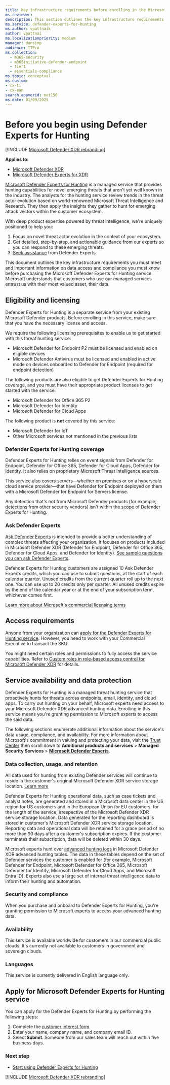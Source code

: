 ```yaml
---
title: Key infrastructure requirements before enrolling in the Microsoft Defender Experts for Hunting service
ms.reviewer:
description: This section outlines the key infrastructure requirements you must meet and important information on data access and compliance.
ms.service: defender-experts-for-hunting
ms.author: vpattnaik
author: vpattnai
ms.localizationpriority: medium
manager: dansimp
audience: ITPro
ms.collection:
  - m365-security
  - m365initiative-defender-endpoint
  - tier1
  - essentials-compliance
ms.topic: conceptual
ms.custom: 
- cx-ti
- cx-ean
search.appverid: met150
ms.date: 01/09/2025
---
```


# Before you begin using Defender Experts for Hunting

[!INCLUDE [Microsoft Defender XDR rebranding](../includes/microsoft-defender.md)]

**Applies to:**

- [Microsoft Defender XDR](microsoft-365-defender.md)
- [Microsoft Defender Experts for XDR](dex-xdr-overview.md)

[Microsoft Defender Experts for Hunting](defender-experts-for-hunting.md) is a managed service that provides hunting capabilities for novel emerging threats that aren't yet well known in the industry. The analysts for the hunting service review trends in the threat actor evolution based on world-renowned Microsoft Threat Intelligence and Research. They then apply the insights they gather to hunt for emerging attack vectors within the customer ecosystem.

With deep product expertise powered by threat intelligence, we're uniquely positioned to help you:

1. Focus on novel threat actor evolution in the context of your ecosystem.
1. Get detailed, step-by-step, and actionable guidance from our experts so you can respond to these emerging threats.
1. [Seek assistance](#ask-defender-experts) from Defender Experts.

This document outlines the key infrastructure requirements you must meet and important information on data access and compliance you must know before purchasing the Microsoft Defender Experts for Hunting service. Microsoft understands that customers who use our managed services entrust us with their most valued asset, their data.

## Eligibility and licensing

Defender Experts for Hunting is a separate service from your existing Microsoft Defender products. Before enrolling in this service, make sure that you have the necessary license and access.

We require the following licensing prerequisites to enable us to get started with this threat hunting service:

- Microsoft Defender for Endpoint P2 must be licensed and enabled on eligible devices
- Microsoft Defender Antivirus must be licensed and enabled in active mode on devices onboarded to Defender for Endpoint (required for endpoint detection)

The following products are also eligible to get Defender Experts for Hunting coverage, and you must have their appropriate product licenses to get started with the service:

- Microsoft Defender for Office 365 P2
- Microsoft Defender for Identity
- Microsoft Defender for Cloud Apps

The following product is **not** covered by this service:

- Microsoft Defender for IoT
- Other Microsoft services not mentioned in the previous lists

### Defender Experts for Hunting coverage

Defender Experts for Hunting relies on event signals from Defender for Endpoint, Defender for Office 365, Defender for Cloud Apps, Defender for Identity. It also relies on proprietary Microsoft Threat Intelligence sources.

This service also covers servers—whether on premises or on a hyperscale cloud service provider—that have Defender for Endpoint deployed on them with a Microsoft Defender for Endpoint for Servers license.

Any detection that's not from Microsoft Defender products (for example, detections from other security vendors) isn't within the scope of Defender Experts for Hunting.

### Ask Defender Experts

[Ask Defender Experts](experts-on-demand.md) is intended to provide a better understanding of complex threats affecting your organization. It focuses on products included in Microsoft Defender XDR (Defender for Endpoint, Defender for Office 365, Defender for Cloud Apps, and Defender for Identity). [See sample questions you can ask Defender Experts](experts-on-demand.md#sample-questions-you-can-ask-from-defender-experts).

Defender Experts for Hunting customers are assigned 10 Ask Defender Experts credits, which you can use to submit questions, at the start of each calendar quarter. Unused credits from the current quarter roll up to the next one. You can use up to 20 credits only per quarter. All unused credits expire by the end of the calendar year or at the end of your subscription term, whichever comes first. 

[Learn more about Microsoft's commercial licensing terms](https://www.microsoft.com/licensing/terms/productoffering/Microsoft365/MCA)

## Access requirements

Anyone from your organization can [apply for the Defender Experts for Hunting service](#apply-for-microsoft-defender-experts-for-hunting-service). However, you need to work with your Commercial Executive to transact the SKU. 

You might need certain roles and permissions to fully access the service capabilities. Refer to [Custom roles in role-based access control for Microsoft Defender XDR](custom-roles.md) for details.

## Service availability and data protection

Defender Experts for Hunting is a managed threat hunting service that proactively hunts for threats across endpoints, email, identity, and cloud apps. To carry out hunting on your behalf, Microsoft experts need access to your Microsoft Defender XDR advanced hunting data. Enrolling in this service means you're granting permission to Microsoft experts to access the said data.

The following sections enumerate additional information about the service's data usage, compliance, and availability. For more information about Microsoft's commitment in valuing and protecting your data, visit the [Trust Center](https://www.microsoft.com/trust-center/product-overview) then scroll down to **Additional products and services** > **Managed Security Services** > [**Microsoft Defender Experts**](https://aka.ms/trustcenter-defenderexperts).

### Data collection, usage, and retention

All data used for hunting from existing Defender services will continue to reside in the customer's original Microsoft Defender XDR service storage location. [Learn more](/microsoft-365/enterprise/o365-data-locations)

Defender Experts for Hunting operational data, such as case tickets and analyst notes, are generated and stored in a Microsoft data center in the US region for US customers and in the European Union for EU customers, for the length of the service, irrespective of the Microsoft Defender XDR service storage location. Data generated for the reporting dashboard is stored in customer's Microsoft Defender XDR service storage location. Reporting data and operational data will be retained for a grace period of no more than 90 days after a customer's subscription expires. If the customer terminates their subscription, data will be deleted within 30 days.

Microsoft experts hunt over [advanced hunting logs](advanced-hunting-schema-tables.md) in Microsoft Defender XDR advanced hunting tables. The data in these tables depend on the set of Defender services the customer is enabled for (for example, Microsoft Defender for Endpoint, Microsoft Defender for Office 365, Microsoft Defender for Identity, Microsoft Defender for Cloud Apps, and Microsoft Entra ID). Experts also use a large set of internal threat intelligence data to inform their hunting and automation.

### Security and compliance

When you purchase and onboard to Defender Experts for Hunting, you're granting permission to Microsoft experts to access your advanced hunting data.

### Availability

This service is available worldwide for customers in our commercial public clouds. It's currently not available to customers in government and sovereign clouds.

### Languages

This service is currently delivered in English language only.

## Apply for Microsoft Defender Experts for Hunting service 

You can apply for the Defender Experts for Hunting by performing the following steps: 

1. Complete the [customer interest form](https://aka.ms/DEX4HuntingCustomerInterestForm).  
2. Enter your name, company name, and company email ID. 
3. Select **Submit**. Someone from our sales team will reach out within five business days. 

### Next step

- [Start using Defender Experts for Hunting](onboarding-defender-experts-for-hunting.md)

[!INCLUDE [Microsoft Defender XDR rebranding](../includes/defender-m3d-techcommunity.md)]
